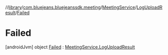 //[library](../../../../../index.md)/[com.bluejeans.bluejeanssdk.meeting](../../../index.md)/[MeetingService](../../index.md)/[LogUploadResult](../index.md)/[Failed](index.md)



# Failed  
 [androidJvm] object [Failed](index.md) : [MeetingService.LogUploadResult](../index.md)   

